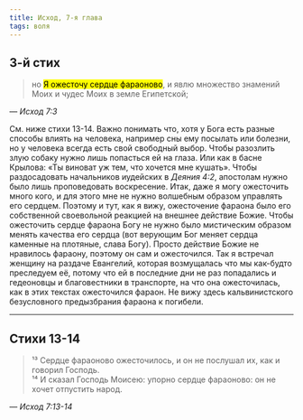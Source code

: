 ```yaml
---
title: Исход, 7-я глава
tags: воля
---
```


## 3-й стих

> но <mark>Я ожесточу сердце фараоново</mark>, и явлю множество знамений Моих и чудес Моих в земле Египетской;

— <cite>Исход&nbsp;7:3</cite>

См. ниже стихи 13-14. Важно понимать что, хотя у Бога есть разные способы влиять на человека, например сны ему посылать или болезни,
но у человека всегда есть свой свободный выбор. Чтобы разозлить злую собаку нужно лишь попасться ей на глаза. Или как в басне Крылова:
«Ты виноват уж тем, что хочется мне кушать». Чтобы раздосадовать начальников иудейских в <cite>Деяния&nbsp;4:2</cite>, апостолам
нужно было лишь проповедовать воскресение. Итак, даже я могу ожесточить много кого, и для этого мне не нужно волшебным образом управлять его
сердцем. Поэтому и тут, как я вижу, ожесточение фараона было его собственной своевольной реакцией на внешнее действие Божие. Чтобы ожесточить
сердце фараона Богу не нужно было мистическим образом менять качества его сердца (вот верующим Бог меняет сердца каменные на плотяные,
слава Богу). Просто действие Божие не нравилось фараону, поэтому
он сам и ожесточился. Так я встречал женщину на раздаче Евангелий, которая возмущалась что мы как-будто преследуем её, потому что ей
в последние дни не раз попадались и гедеоновцы и благовестники в транспорте, на что она ожесточилась, как в этих текстах ожесточился
фараон. Не вижу здесь кальвинистского безусловного предызбрания фараона к погибели.

***

## Стихи 13-14

> ¹³ Сердце фараоново ожесточилось, и он не послушал их, как и говорил Господь.  
> ¹⁴ И сказал Господь Моисею: упорно сердце фараоново: он не хочет отпустить народ.

— <cite>Исход&nbsp;7:13-14</cite>
